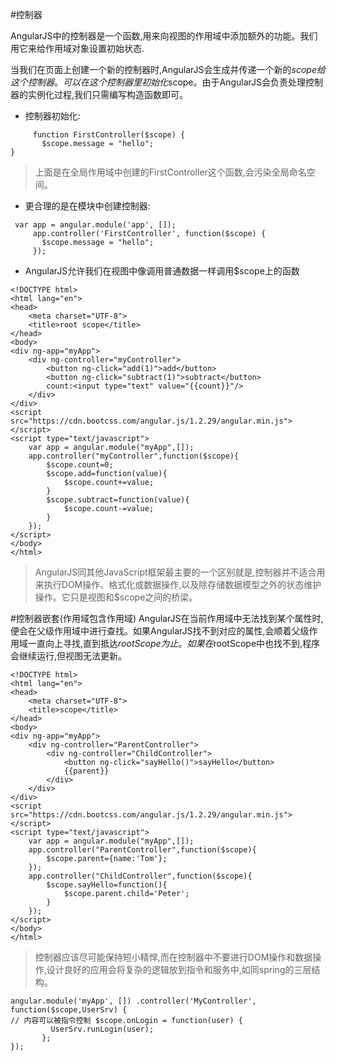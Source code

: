 #控制器

AngularJS中的控制器是一个函数,用来向视图的作用域中添加额外的功能。我们用它来给作用域对象设置初始状态.

当我们在页面上创建一个新的控制器时,AngularJS会生成并传递一个新的$scope给这个控制器。可以在这个控制器里初始化$scope。由于AngularJS会负责处理控制器的实例化过程,我们只需编写构造函数即可。

- 控制器初始化:
```
     function FirstController($scope) {
       $scope.message = "hello";
}
```

> 上面是在全局作用域中创建的FirstController这个函数,会污染全局命名空间。

- 更合理的是在模块中创建控制器:
```
 var app = angular.module('app', []);
     app.controller('FirstController', function($scope) {
       $scope.message = "hello";
     });
```

- AngularJS允许我们在视图中像调用普通数据一样调用$scope上的函数
```
<!DOCTYPE html>
<html lang="en">
<head>
    <meta charset="UTF-8">
    <title>root scope</title>
</head>
<body>
<div ng-app="myApp">
    <div ng-controller="myController">
        <button ng-click="add(1)">add</button>
        <button ng-click="subtract(1)">subtract</button>
        count:<input type="text" value="{{count}}"/>
    </div>
</div>
<script src="https://cdn.bootcss.com/angular.js/1.2.29/angular.min.js"></script>
<script type="text/javascript">
    var app = angular.module("myApp",[]);
    app.controller("myController",function($scope){
        $scope.count=0;
        $scope.add=function(value){
            $scope.count+=value;
        }
        $scope.subtract=function(value){
            $scope.count-=value;
        }
    });
</script>
</body>
</html>
```
> AngularJS同其他JavaScript框架最主要的一个区别就是,控制器并不适合用来执行DOM操作、格式化或数据操作,以及除存储数据模型之外的状态维护操作。它只是视图和$scope之间的桥梁。

#控制器嵌套(作用域包含作用域)
AngularJS在当前作用域中无法找到某个属性时,便会在父级作用域中进行查找。如果AngularJS找不到对应的属性,会顺着父级作用域一直向上寻找,直到抵达$rootScope为止。如果在$rootScope中也找不到,程序会继续运行,但视图无法更新。

```
<!DOCTYPE html>
<html lang="en">
<head>
    <meta charset="UTF-8">
    <title>scope</title>
</head>
<body>
<div ng-app="myApp">
    <div ng-controller="ParentController">
        <div ng-controller="ChildController">
            <button ng-click="sayHello()">sayHello</button>
            {{parent}}
        </div>
    </div>
</div>
<script src="https://cdn.bootcss.com/angular.js/1.2.29/angular.min.js"></script>
<script type="text/javascript">
    var app = angular.module("myApp",[]);
    app.controller("ParentController",function($scope){
        $scope.parent={name:'Tom'};
    });
    app.controller("ChildController",function($scope){
        $scope.sayHello=function(){
            $scope.parent.child='Peter';
        }
    });
</script>
</body>
</html>
```

> 控制器应该尽可能保持短小精悍,而在控制器中不要进行DOM操作和数据操作,设计良好的应用会将复杂的逻辑放到指令和服务中,如同spring的三层结构。
```
angular.module('myApp', []) .controller('MyController', function($scope,UserSrv) {
// 内容可以被指令控制 $scope.onLogin = function(user) {
         UserSrv.runLogin(user);
       };
});
```